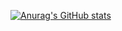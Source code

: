 [![Anurag's GitHub stats](https://github-readme-stats-drab-ten-62.vercel.app/api?username=mangoGoForward&hide=stars&show_icons=true&theme=cobalt)](https://github.com/mangoGoForward/github-readme-stats)

<!--
**mangoGoForward/mangoGoForward** is a ✨ _special_ ✨ repository because its `README.md` (this file) appears on your GitHub profile.

Here are some ideas to get you started:

- 🔭 I’m currently working on ...
- 🌱 I’m currently learning ...
- 👯 I’m looking to collaborate on ...
- 🤔 I’m looking for help with ...
- 💬 Ask me about ...
- 📫 How to reach me: ...
- 😄 Pronouns: ...
- ⚡ Fun fact: ...
-->
